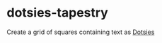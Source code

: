 dotsies-tapestry
================

Create a grid of squares containing text as [Dotsies](http://dotsies.org/)
